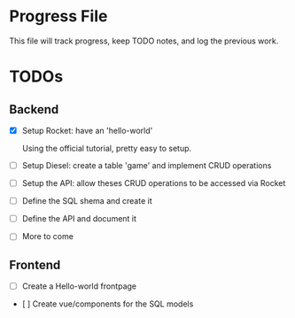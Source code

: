 # Progress File

This file will track progress, keep TODO notes, and log the previous work.

# TODOs

## Backend

- [X] Setup Rocket: have an 'hello-world'

    Using the official tutorial, pretty easy to setup.

- [ ] Setup Diesel: create a table 'game' and implement CRUD operations

- [ ] Setup the API: allow theses CRUD operations to be accessed via Rocket

- [ ] Define the SQL shema and create it

- [ ] Define the API and document it

- [ ] More to come

## Frontend

- [ ] Create a Hello-world frontpage

- [ ] Create vue/components for the SQL models
